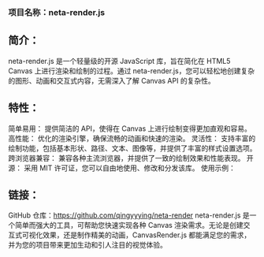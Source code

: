 ### 项目名称：neta-render.js

## 简介：
neta-render.js 是一个轻量级的开源 JavaScript 库，旨在简化在 HTML5 Canvas 上进行渲染和绘制的过程。通过 neta-render.js，您可以轻松地创建复杂的图形、动画和交互式内容，无需深入了解 Canvas API 的复杂性。

## 特性：

简单易用： 提供简洁的 API，使得在 Canvas 上进行绘制变得更加直观和容易。
高性能： 优化的渲染引擎，确保流畅的动画和快速的渲染。
灵活性： 支持丰富的绘制功能，包括基本形状、路径、文本、图像等，并提供了丰富的样式设置选项。
跨浏览器兼容： 兼容各种主流浏览器，并提供了一致的绘制效果和性能表现。
开源： 采用 MIT 许可证，您可以自由地使用、修改和分发该库。
使用示例：


## 链接：

GitHub 仓库：https://github.com/qingyyying/neta-render
neta-render.js 是一个简单而强大的工具，可帮助您快速实现各种 Canvas 渲染需求。无论是创建交互式可视化效果，还是制作精美的动画，CanvasRender.js 都能满足您的需求，并为您的项目带来更加生动和引人注目的视觉体验。